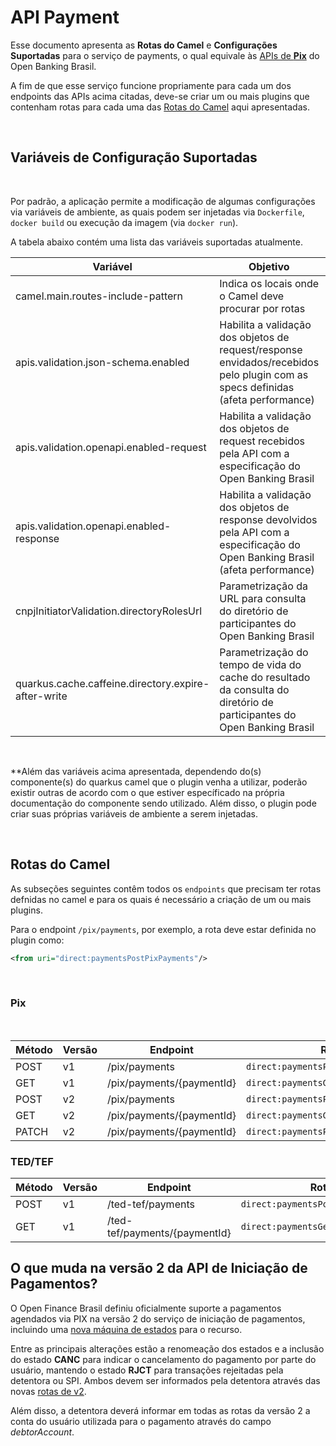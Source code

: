 # API Payment

Esse documento apresenta as **Rotas do Camel** e **Configurações Suportadas** para
o serviço de payments, o qual equivale às [APIs de **Pix**](https://openbanking-brasil.github.io/areadesenvolvedor/#fase-3-apis-do-open-banking-brasil-api-pagamentos)
do Open Banking Brasil.

A fim de que esse serviço funcione propriamente para cada um dos endpoints das APIs
acima citadas, deve-se criar um ou mais plugins que contenham rotas para cada uma
das [Rotas do Camel](#rotas-do-camel) aqui apresentadas.

&nbsp;

## Variáveis de Configuração Suportadas

&nbsp;

Por padrão, a aplicação permite a modificação de algumas configurações via variáveis
de ambiente, as quais podem ser injetadas via `Dockerfile`, `docker build` ou execução
da imagem (via `docker run`).

A tabela abaixo contém uma lista das variáveis suportadas atualmente.

| Variável                                            | Objetivo                                                                                                                        | Valor Padrão                                          |
| --------------------------------------------------- | ------------------------------------------------------------------------------------------------------------------------------- | ----------------------------------------------------- |
| camel.main.routes-include-pattern                   | Indica os locais onde o Camel deve procurar por rotas                                                                           |                                                       |
| apis.validation.json-schema.enabled                 | Habilita a validação dos objetos de request/response envidados/recebidos pelo plugin com as specs definidas (afeta performance) | false                                                 |
| apis.validation.openapi.enabled-request             | Habilita a validação dos objetos de request recebidos pela API com a especificação do Open Banking Brasil                       | true                                                  |
| apis.validation.openapi.enabled-response            | Habilita a validação dos objetos de response devolvidos pela API com a especificação do Open Banking Brasil (afeta performance) | false                                                 |
| cnpjInitiatorValidation.directoryRolesUrl           | Parametrização da URL para consulta do diretório de participantes do Open Banking Brasil                                        | https://data.directory.openbankingbrasil.org.br/roles |
| quarkus.cache.caffeine.directory.expire-after-write | Parametrização do tempo de vida do cache do resultado da consulta do diretório de participantes do Open Banking Brasil          | 5M                                                    |

&nbsp;

**Além das variáveis acima apresentada, dependendo do(s) componente(s) do quarkus
camel que o plugin venha a utilizar, poderão existir outras de acordo com o que estiver
específicado na própria documentação do componente sendo utilizado. Além disso, o
plugin pode criar suas próprias variáveis de ambiente a serem injetadas.

&nbsp;

## Rotas do Camel

As subseções seguintes contêm todos os `endpoints` que precisam ter rotas defnidas
no camel e para os quais é necessário a criação de um ou mais plugins.

Para o endpoint `/pix/payments`, por exemplo, a rota deve estar definida no plugin
como:

```xml
<from uri="direct:paymentsPostPixPayments"/>
```

&nbsp;

### Pix

&nbsp;

| Método   | Versão | Endpoint                        | Rota do Camel                                     |
| -------- | ------ | ------------------------------- | ------------------------------------------------- |
| POST     | v1     | /pix/payments                   | ```direct:paymentsPostPixPayments```              |
| GET      | v1     | /pix/payments/\{paymentId\}     | ```direct:paymentsGetPixPaymentsPaymentId```      |
| POST     | v2     | /pix/payments                   | ```direct:paymentsPostPixPayments_v2```           |
| GET      | v2     | /pix/payments/\{paymentId\}     | ```direct:paymentsGetPixPaymentsPaymentId_v2```   |
| PATCH    | v2     | /pix/payments/\{paymentId\}     | ```direct:paymentsPatchPixPaymentsPaymentId_v2``` |

### TED/TEF

| Método   | Versão | Endpoint                        | Rota do Camel                                   |
| -------- | ------ | ------------------------------- | ----------------------------------------------- |
| POST     | v1     | /ted-tef/payments               | ```direct:paymentsPostTedTefPayments```         |
| GET      | v1     | /ted-tef/payments/\{paymentId\} | ```direct:paymentsGetTedTefPaymentsPaymentId``` |

## O que muda na versão 2 da API de Iniciação de Pagamentos?

O Open Finance Brasil definiu oficialmente suporte a pagamentos agendados via PIX
na versão 2 do serviço de iniciação de pagamentos, incluindo uma
[nova máquina de estados](https://openfinancebrasil.atlassian.net/wiki/spaces/OF/pages/24182882/M+quina+de+Estados+-+v2.0.0+-+Pagamentos#Pagamento%3A-Arranjo-Pix)
para o recurso.

Entre as principais alterações estão a renomeação dos estados e
a inclusão do estado **CANC** para indicar o cancelamento do pagamento
por parte do usuário, mantendo o estado **RJCT** para transações rejeitadas
pela detentora ou SPI. Ambos devem ser informados pela detentora através
das novas [rotas de v2](#pix).

Além disso, a detentora deverá informar em todas as rotas da versão 2 a
conta do usuário utilizada para o pagamento através do campo *debtorAccount*.
